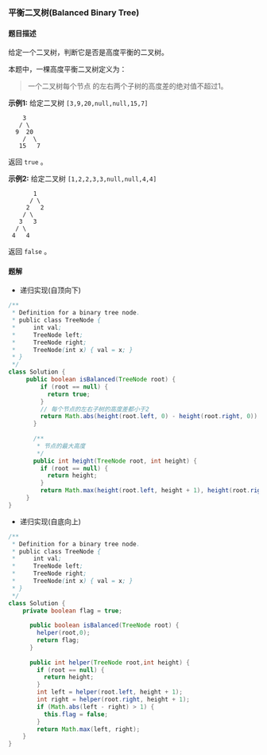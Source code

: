 ### 平衡二叉树(Balanced Binary Tree)

#### 题目描述

给定一个二叉树，判断它是否是高度平衡的二叉树。

本题中，一棵高度平衡二叉树定义为：
> 一个二叉树每个节点 的左右两个子树的高度差的绝对值不超过1。

**示例1:**
给定二叉树 `[3,9,20,null,null,15,7]`

```
    3
   / \
  9  20
    /  \
   15   7
```

返回 `true` 。

**示例2:**
给定二叉树 `[1,2,2,3,3,null,null,4,4]`

```
       1
      / \
     2   2
    / \
   3   3
  / \
 4   4
```

返回 `false` 。

#### 题解

- 递归实现(自顶向下)

```java
/**
 * Definition for a binary tree node.
 * public class TreeNode {
 *     int val;
 *     TreeNode left;
 *     TreeNode right;
 *     TreeNode(int x) { val = x; }
 * }
 */
class Solution {
     public boolean isBalanced(TreeNode root) {
         if (root == null) {
           return true;
         }
         // 每个节点的左右子树的高度差都小于2
         return Math.abs(height(root.left, 0) - height(root.right, 0)) < 2 && isBalanced(root.left) && isBalanced(root.right);
       }
     
       /**
        * 节点的最大高度
        */
       public int height(TreeNode root, int height) {
         if (root == null) {
           return height;
         }
         return Math.max(height(root.left, height + 1), height(root.right, height + 1));
     }
}
```

- 递归实现(自底向上)

```java
/**
 * Definition for a binary tree node.
 * public class TreeNode {
 *     int val;
 *     TreeNode left;
 *     TreeNode right;
 *     TreeNode(int x) { val = x; }
 * }
 */
class Solution {
    private boolean flag = true;
    
      public boolean isBalanced(TreeNode root) {
        helper(root,0);
        return flag;
      }
    
      public int helper(TreeNode root,int height) {
        if (root == null) {
          return height;
        }
        int left = helper(root.left, height + 1);
        int right = helper(root.right, height + 1);
        if (Math.abs(left - right) > 1) {
          this.flag = false;
        }
        return Math.max(left, right);
    }
}
```
